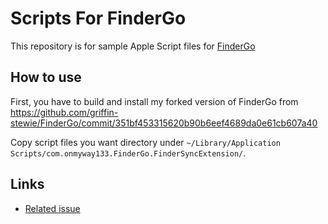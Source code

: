 # Scripts For FinderGo

This repository is for sample Apple Script files for [FinderGo](https://github.com/onmyway133/FinderGo)

## How to use

First, you have to build and install my forked version of FinderGo from https://github.com/griffin-stewie/FinderGo/commit/351bf453315620b90b6eef4689da0e61cb607a40

Copy script files you want directory under `~/Library/Application Scripts/com.onmyway133.FinderGo.FinderSyncExtension/`.

## Links

- [Related issue](https://github.com/griffin-stewie/FinderGo/issues/1)